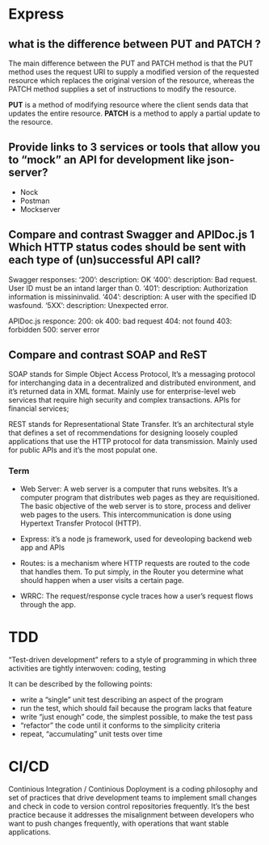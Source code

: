 # Express

## what is the difference between PUT and PATCH ?


The main difference between the PUT and PATCH method is that the PUT method uses the request URI to supply a modified version of the requested resource which replaces the original version of the resource, whereas the PATCH method supplies a set of instructions to modify the resource.

**PUT** is a method of modifying resource where the client sends data that updates the entire resource.
**PATCH** is a method to apply a partial update to the resource.

## Provide links to 3 services or tools that allow you to “mock” an API for development like json-server?
* Nock 
* Postman
* Mockserver

## Compare and contrast Swagger and APIDoc.js 1 Which HTTP status codes should be sent with each type of (un)successful API call?
Swagger responses: ‘200’: description: OK ‘400’: description: Bad request. User ID must be an intand larger than 0. ‘401’: description: Authorization information is missininvalid. ‘404’: description: A user with the specified ID wasfound. ‘5XX’: description: Unexpected error.

APIDoc.js responce: 200: ok 400: bad request 404: not found 403: forbidden 500: server error

## Compare and contrast SOAP and ReST
SOAP stands for Simple Object Access Protocol, It’s a messaging protocol for interchanging data in a decentralized and distributed environment, and it’s returned data in XML format. Mainly use for enterprise-level web services that require high security and complex transactions. APIs for financial services;

REST stands for Representational State Transfer. It’s an architectural style that defines a set of recommendations for designing loosely coupled applications that use the HTTP protocol for data transmission. Mainly used for public APIs and it’s the most populat one.


### Term

- Web Server: A web server is a computer that runs websites. It’s a computer program that distributes web pages as they are requisitioned. The basic objective of the web server is to store, process and deliver web pages to the users. This intercommunication is done using Hypertext Transfer Protocol (HTTP).

- Express: it’s a node js framework, used for deveoloping backend web app and APIs

- Routes: is a mechanism where HTTP requests are routed to the code that handles them. To put simply, in the Router you determine what should happen when a user visits a certain page.

- WRRC: The request/response cycle traces how a user’s request flows through the app.




# TDD
“Test-driven development” refers to a style of programming in which three activities are tightly interwoven: coding, testing

It can be described by the following points:

* write a “single” unit test describing an aspect of the program 
* run the test, which should fail because the program lacks that feature
* write “just enough” code, the simplest possible, to make the test pass
* “refactor” the code until it conforms to the simplicity criteria
* repeat, “accumulating” unit tests over time

# CI/CD
Continious Integration / Continious Doployment is a coding philosophy and set of practices that drive development teams to implement small changes and check in code to version control repositories frequently. It’s the best practice because it addresses the misalignment between developers who want to push changes frequently, with operations that want stable applications.

